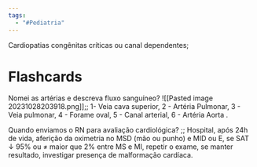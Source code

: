 ```yaml
---
tags:
  - "#Pediatria"
---
```

Cardiopatias congênitas críticas ou canal dependentes;
# Flashcards
Nomei as artérias e descreva fluxo sanguíneo? ![[Pasted image 20231028203918.png]];; 1- Veia cava superior, 2 - Artéria Pulmonar, 3 - Veia pulmonar, 4 - Forame oval, 5 - Canal arterial, 6 - Artéria Aorta . 
<!--SR:!2023-12-06,24,270-->

Quando enviamos o RN para avaliação cardiológica? ;; Hospital, após 24h de vida, aferição da oximetria no MSD (mão ou punho) e MID ou E, se SAT ↓ 95% ou ≠ maior que 2% entre MS e MI, repetir o exame, se manter resultado, investigar presença de malformação cardíaca.
<!--SR:!2023-11-29,17,230-->